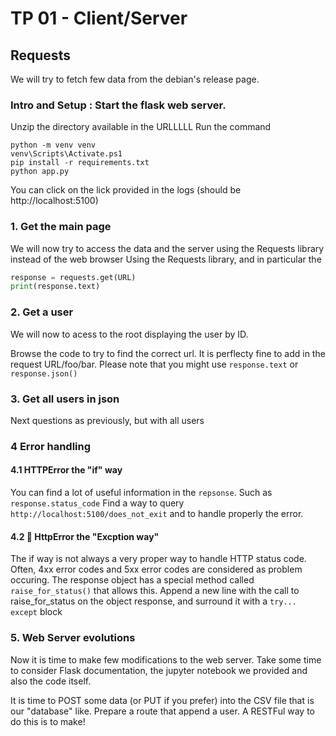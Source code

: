 # TP 01 - Client/Server

## Requests

We will try to fetch few data from the debian's release page.
### Intro and Setup : Start the flask web server.
Unzip the directory available in the URLLLLL
Run the command 
```
python -m venv venv
venv\Scripts\Activate.ps1
pip install -r requirements.txt
python app.py
```
You can click on the lick provided in the logs (should be http://localhost:5100)


### 1. Get the main page

We will now try to access the data and the server using the Requests library instead of the web browser
Using the Requests library, and in particular the 
```python
response = requests.get(URL)
print(response.text)
```

### 2. Get a user

We will now to acess to the root displaying the user by ID.

Browse the code to try to find the correct url.
It is perflecty fine to add in the request URL/foo/bar. 
Please note that you might use `response.text` or `response.json()`

### 3. Get all users in json

Next questions as previously, but with all users

### 4 Error handling
#### 4.1 HTTPError the "if" way

You can find a lot of useful information in the `repsonse`. Such as `response.status_code`
Find a way to query `http://localhost:5100/does_not_exit` and to handle properly the error.

#### 4.2  💪 HttpError the "Excption way"

The if way is not always a very proper way to handle HTTP status code. Often, 4xx error codes and 5xx error codes are considered as problem occuring.
The response object has a special method called `raise_for_status()` that allows this.
Append a new line with the call to raise_for_status on the object response, and surround it with a `try... except` block


### 5. Web Server evolutions

Now it is time to make few modifications to the web server. Take some time to consider Flask documentation, the jupyter notebook we provided and also the code itself. 

It is time to POST some data (or PUT if you prefer) into the CSV file that is our "database" like. Prepare a route that append a user.
A RESTFul way to do this is to make!

